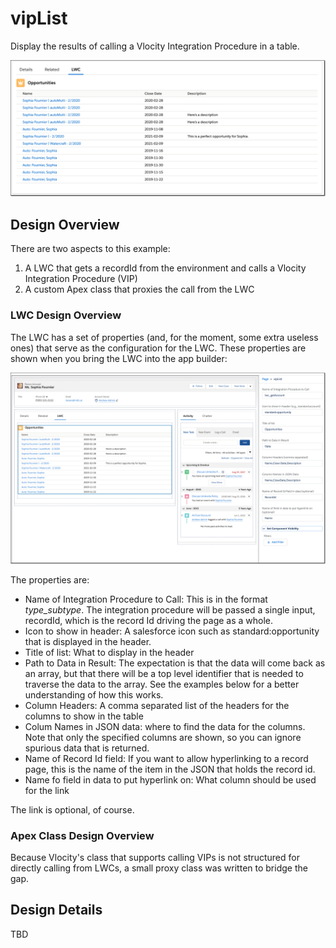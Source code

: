 # vipList

Display the results of calling a Vlocity Integration Procedure in a table.

![iplister01](../images/iplister01.png)

## Design Overview

There are two aspects to this example:

1. A LWC that gets a recordId from the environment and calls a Vlocity Integration Procedure (VIP)
2. A custom Apex class that proxies the call from the LWC

### LWC Design Overview

The LWC has a set of properties (and, for the moment, some extra useless ones) that serve as the configuration for the LWC.  These properties are shown when you bring the LWC into the app builder:

![iplister02](../images/iplister02.png)

The properties are:

* Name of Integration Procedure to Call: This is in the format *type_subtype*.  The integration procedure will be passed a single input, recordId, which is the record Id driving the page as a whole.
* Icon to show in header: A salesforce  icon such as standard:opportunity that is displayed in the header.
* Title of list: What to display in the header
* Path to Data in Result: The expectation is that the data will come back as an array, but that there will be a top level identifier that is needed to traverse the data to the array.  See the examples below for a better understanding of how this works.
* Column Headers: A comma separated list of the headers for the columns to show in the table
* Colum Names in JSON data: where to find the data for the columns.  Note that only the specified columns are shown, so you can ignore spurious data that is returned.
* Name of Record Id field: If you want to allow hyperlinking to a record page, this is the name of the item in the JSON that holds the record id.
* Name fo field in data to put hyperlink on: What column should be used for the link

The link is optional, of course.



### Apex Class Design Overview

Because Vlocity's class that supports calling VIPs is not structured for directly calling from LWCs, a small proxy class was written to bridge the gap.



## Design Details

TBD

